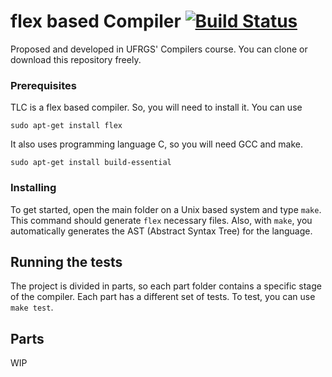 # flex based Compiler [![Build Status](https://travis-ci.org/Andy9822/compiler.svg?branch=master)](https://travis-ci.org/Andy9822/compiler)

Proposed and developed in UFRGS' Compilers course.
You can clone or download this repository freely.


### Prerequisites

TLC is a flex based compiler. So, you will need to install it.
You can use
```
sudo apt-get install flex
```
It also uses programming language C, so you will need GCC and make.

```
sudo apt-get install build-essential
```

### Installing

To get started, open the main folder on a Unix based system and type ```make```.
This command should generate ```flex``` necessary files.
Also, with ```make```, you automatically generates the AST (Abstract Syntax Tree) for the language.

## Running the tests

The project is divided in parts, so each part folder contains a specific stage of the compiler.
Each part has a different set of tests.
To test, you can use ```make test```.

## Parts

WIP
